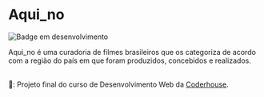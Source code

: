 # Aqui_no
![Badge em desenvolvimento](https://img.shields.io/badge/Status-Em%20desenvolvimento-brightgreen)
<p>Aqui_no é uma curadoria de filmes brasileiros que os categoriza de acordo com a região do país em que foram produzidos, concebidos e realizados.</p>
<br>
📕: Projeto final do curso de Desenvolvimento Web da <a href="https://www.coderhouse.com.br/">Coderhouse</a>.
